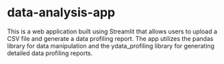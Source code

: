 # data-analysis-app
This is a web application built using Streamlit that allows users to upload a CSV file and generate a data profiling report. The app utilizes the pandas library for data manipulation and the ydata_profiling library for generating detailed data profiling reports.
